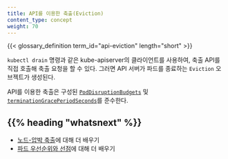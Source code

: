 ```yaml
---
title: API를 이용한 축출(Eviction)
content_type: concept
weight: 70
---
```


{{< glossary_definition term_id="api-eviction" length="short" >}} </br>

`kubectl drain` 명령과 같은 kube-apiserver의 클라이언트를 사용하여,
축출 API를 직접 호출해 축출 요청을 할 수 있다.
그러면 API 서버가 파드를 종료하는 `Eviction` 오브젝트가 생성된다.

API를 이용한 축출은 구성된 [`PodDisruptionBudgets`](/docs/tasks/run-application/configure-pdb/) 및 [`terminationGracePeriodSeconds`](/ko/docs/concepts/workloads/pods/pod-lifecycle/#pod-termination)를 준수한다.

## {{% heading "whatsnext" %}}

- [노드-압박 축출](/docs/concepts/scheduling-eviction/node-pressure-eviction/)에 대해 더 배우기
- [파드 우선순위와 선점](/ko/docs/concepts/scheduling-eviction/pod-priority-preemption/)에 대해 더 배우기
